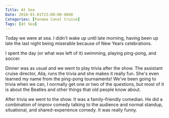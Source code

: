 ```yaml
---
Title: At Sea
Date: 2018-01-01T23:00:00-0600
Categories: [Panama Canal Cruise]
Tags: [At Sea]
---
```


Today we were at sea. I didn't wake up until late morning, having been up late
the last night being miserable because of New Years celebrations.

I spent the day (or what was left of it) swimming, playing ping-pong, and
soccer.

Dinner was as usual and we went to play trivia after the show. The assistant
cruise director, Alia, runs the trivia and she makes it really fun. She's even
learned my name from the ping-pong tournaments! We've been going to trivia when
we can, I normally get one or two of the questions, but most of it is about the
Beatles and other things that old people know about.

After trivia we went to the show. It was a family-friendly comedian. He did a
combination of improv comedy talking to the audience and normal standup,
situational, and shared-experience comedy. It was really funny.
